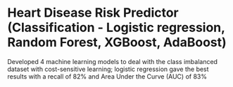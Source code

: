# Heart Disease Risk Predictor (Classification - Logistic regression, Random Forest, XGBoost, AdaBoost)
Developed 4 machine learning models to deal with the class imbalanced dataset with cost-sensitive learning; logistic regression gave the best results with a recall of 82% and Area Under the Curve (AUC) of 83%
